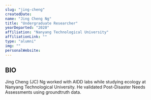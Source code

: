 ```yaml
---
slug: "jing-cheng"
createdDate:
name: "Jing Cheng Ng"
title: "Undergraduate Researcher"
yearDeparted: "2020"
affiliation: "Nanyang Technological University"
affiliationLink: ""
type: "alumni"
img: ""
personalWebsite: 
---
```


## BIO 
Jing Cheng (JC) Ng worked with AIDD labs while studying ecology at Nanyang Technological University. He validated Post-Disaster Needs Assessments using groundtruth data.